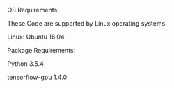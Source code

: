 OS Requirements:

These Code are supported by Linux operating systems. 

Linux: Ubuntu 16.04

Package  Requirements:

Python 3.5.4

tensorflow-gpu 1.4.0
